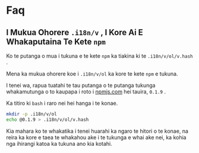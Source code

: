# Faq

## I Mukua Ohorere `.i18n/v` , I Kore Ai E Whakaputaina Te Kete `npm`

Ko te putanga o mua i tukuna e te kete `npm` ka tiakina ki te `.i18n/v/ol/v.hash` .

Mena ka mukua ohorere koe i `.i18n/v/ol` ka kore te kete `npm` e tukuna.

I tenei wa, rapua tuatahi te tau putanga o te putanga tukunga whakamutunga o to kaupapa i roto i [npmjs.com](//npmjs.com) hei tauira, `0.1.9` .

Ka titiro ki `bash` i raro nei hei hanga i te konae.

```bash
mkdir -p .i18n/v/ol
echo @0.1.9 > .i18n/v/ol/v.hash
```

Kia mahara ko te whakatika i tenei huarahi ka ngaro te hitori o te konae, na reira ka kore e taea te whakahou ake i te tukunga e whai ake nei, ka kohia nga ihirangi katoa ka tukuna ano kia kotahi.